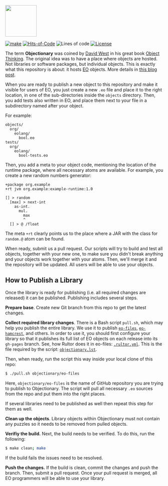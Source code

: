 <img src="https://www.objectionary.com/cactus.svg" height="100px" />

[![make](https://github.com/yegor256/objectionary/actions/workflows/make.yml/badge.svg?branch=master)](https://github.com/yegor256/objectionary/actions/workflows/make.yml)
[![Hits-of-Code](https://hitsofcode.com/github/objectionary/home)](https://hitsofcode.com/view/github/objectionary/home)
![Lines of code](https://img.shields.io/tokei/lines/github/objectionary/home)
[![License](https://img.shields.io/badge/license-MIT-green.svg)](https://github.com/objectionary/home/blob/master/LICENSE.txt)

The term **Objectionary** was coined by [David West](https://www.youtube.com/watch?v=s-hdZZzMCac)
in his great book
[Object Thinking](http://amzn.to/266oJr4). The original idea was to
have a place where objects are hosted. Not libraries or software packages,
but individual objects. This is exactly what this repository is about:
it hosts [EO](https://www.eolang.org) objects. More details
in [this blog post](https://www.yegor256.com/2021/10/21/objectionary.html).

When you are ready to publish a new object to this repository
and make it visible for users of EO, you just create a new
`.eo` file and place it to the right location, in one of the sub-directories
inside the `objects` directory.
Then, you add tests also written in EO, and place them next
to your file in a subdirectory named after your object.

For example:

```
objects/
  org/
    eolang/
      bool.eo
tests/
  org/
    eolang/
      bool-tests.eo
```

Then, you add a meta to your object code, mentioning the location
of the runtime package, where all necessary atoms are available. For example,
you create a new random numbers generator:

```
+package org.example
+rt jvm org.example:example-runtime:1.0

[] > random
  [max] > next-int
    as-int.
      mul.
        max
        ^
  [] > @ /float
```

The meta `+rt` clearly points us to the place where a JAR with
the class for `random.@` atom can be found.

When ready, submit us a pull request. Our scripts will try to
build and test all objects, together with your new one, to make
sure you didn't break anything and your objects work together
with your atoms. Then, we'll merge it and the repository
will be updated. All users will be able to use your objects.

## How to Publish a Library

Once the library is ready for publishing (i.e. all required changes are released)
it can be published. Publishing includes several steps.

__Prepare base__. Create new Git branch from this repo to get the latest changes. 

__Collect required library changes__. There is a Bash script `pull.sh`, which may help you publish the entire
library. We use it to publish [`eo-files`](https://github.com/objectionary/eo-files),
[`eo-hamcrest`](https://github.com/objectionary/eo-hamcrest), and others. In order
to use it, you should first configure your library so that it publishes its full list of EO
objects on each release into its `gh-pages` branch. See, how Rultor does it in
eo-files: [`.rultor.yml`](https://github.com/objectionary/eo-files/blob/master/.rultor.yml).
This is the file required by the script:
[`objectionary.lst`](https://github.com/objectionary/eo-files/blob/gh-pages/objectionary.lst).

Then, when ready, run the script this way inside your local clone of this repo:

```bash
$ ./pull.sh objectionary/eo-files
```

Here, `objectionary/eo-files` is the name of GitHub repository you are trying to publish
to Objectionary. The script will
pull all necessary `.eo` sources from the repo and put them into the right
places.

If several libraries need to be published as well then repeat this step for them as well.

__Clean up the objects__. Library objects within Objectionary must not contain any puzzles so it needs 
to be removed from pulled objects.

__Verifiy the build.__ Next, the build needs to be verified. To do this, run the following:

```bash
$ make clean; make
```
If the build fails the issues need to be resolved.

__Push the changes.__ If the build is clean, commit the changes and push the branch. Then, submit a pull request. 
Once your pull request is merged, all EO programmers will be able to use your library.

